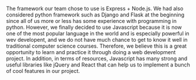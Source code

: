 
The framework our team chose to use is Express + Node.js. We had also considered python framework such as Django and Flask at the beginning since all of us more or less has some experience with programming in python. However, we finally decided to use Javascript because it is now one of the most popular language in the world and is especially powerful in wev developent, and we do not have much chance to get to know it well in traditional computer science courses. Therefore, we believe this is a great opportunity to learn and practice it through doing a web development project. In addition, in terms of resources, Javascript has many strong and useful libraries like jQuery and React that can help us to implement a bunch of cool features in our project.  
